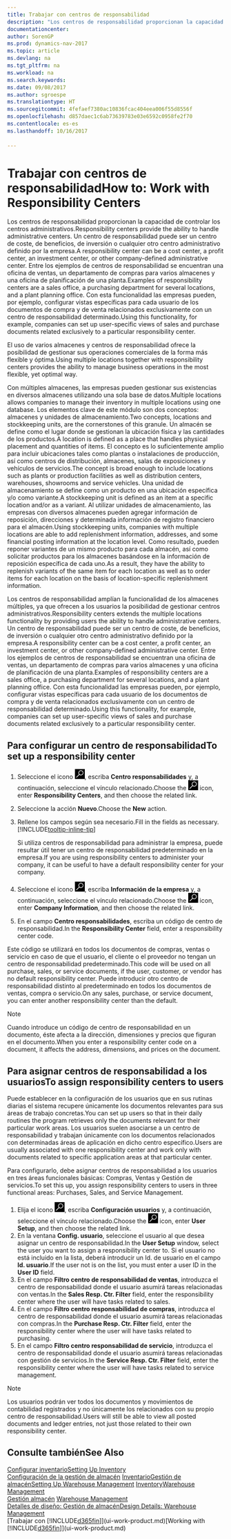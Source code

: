 ```yaml
---
title: Trabajar con centros de responsabilidad
description: "Los centros de responsabilidad proporcionan la capacidad de controlar los centros administrativos. Un centro de responsabilidad puede ser un centro de coste, de beneficios, de inversión o cualquier otro centro administrativo definido por la empresa."
documentationcenter: 
author: SorenGP
ms.prod: dynamics-nav-2017
ms.topic: article
ms.devlang: na
ms.tgt_pltfrm: na
ms.workload: na
ms.search.keywords: 
ms.date: 09/08/2017
ms.author: sgroespe
ms.translationtype: HT
ms.sourcegitcommit: 4fefaef7380ac10836fcac404eea006f55d8556f
ms.openlocfilehash: d857daec1c6ab73639783e03e6592c0958fe2f70
ms.contentlocale: es-es
ms.lasthandoff: 10/16/2017

---
```

# <a name="how-to-work-with-responsibility-centers"></a><span data-ttu-id="7b159-104">Trabajar con centros de responsabilidad</span><span class="sxs-lookup"><span data-stu-id="7b159-104">How to: Work with Responsibility Centers</span></span>
<span data-ttu-id="7b159-105">Los centros de responsabilidad proporcionan la capacidad de controlar los centros administrativos.</span><span class="sxs-lookup"><span data-stu-id="7b159-105">Responsibility centers provide the ability to handle administrative centers.</span></span> <span data-ttu-id="7b159-106">Un centro de responsabilidad puede ser un centro de coste, de beneficios, de inversión o cualquier otro centro administrativo definido por la empresa.</span><span class="sxs-lookup"><span data-stu-id="7b159-106">A responsibility center can be a cost center, a profit center, an investment center, or other company-defined administrative center.</span></span> <span data-ttu-id="7b159-107">Entre los ejemplos de centros de responsabilidad se encuentran una oficina de ventas, un departamento de compras para varios almacenes y una oficina de planificación de una planta.</span><span class="sxs-lookup"><span data-stu-id="7b159-107">Examples of responsibility centers are a sales office, a purchasing department for several locations, and a plant planning office.</span></span> <span data-ttu-id="7b159-108">Con esta funcionalidad las empresas pueden, por ejemplo, configurar vistas específicas para cada usuario de los documentos de compra y de venta relacionados exclusivamente con un centro de responsabilidad determinado.</span><span class="sxs-lookup"><span data-stu-id="7b159-108">Using this functionality, for example, companies can set up user-specific views of sales and purchase documents related exclusively to a particular responsibility center.</span></span>  

<span data-ttu-id="7b159-109">El uso de varios almacenes y centros de responsabilidad ofrece la posibilidad de gestionar sus operaciones comerciales de la forma más flexible y óptima.</span><span class="sxs-lookup"><span data-stu-id="7b159-109">Using multiple locations together with responsibility centers provides the ability to manage business operations in the most flexible, yet optimal way.</span></span>

<span data-ttu-id="7b159-110">Con múltiples almacenes, las empresas pueden gestionar sus existencias en diversos almacenes utilizando una sola base de datos.</span><span class="sxs-lookup"><span data-stu-id="7b159-110">Multiple locations allows companies to manage their inventory in multiple locations using one database.</span></span> <span data-ttu-id="7b159-111">Los elementos clave de este módulo son dos conceptos: almacenes y unidades de almacenamiento.</span><span class="sxs-lookup"><span data-stu-id="7b159-111">Two concepts, locations and stockkeeping units, are the cornerstones of this granule.</span></span> <span data-ttu-id="7b159-112">Un almacén se define como el lugar donde se gestionan la ubicación física y las cantidades de los productos.</span><span class="sxs-lookup"><span data-stu-id="7b159-112">A location is defined as a place that handles physical placement and quantities of items.</span></span> <span data-ttu-id="7b159-113">El concepto es lo suficientemente amplio para incluir ubicaciones tales como plantas o instalaciones de producción, así como centros de distribución, almacenes, salas de exposiciones y vehículos de servicios.</span><span class="sxs-lookup"><span data-stu-id="7b159-113">The concept is broad enough to include locations such as plants or production facilities as well as distribution centers, warehouses, showrooms and service vehicles.</span></span> <span data-ttu-id="7b159-114">Una unidad de almacenamiento se define como un producto en una ubicación específica y/o como variante.</span><span class="sxs-lookup"><span data-stu-id="7b159-114">A stockkeeping unit is defined as an item at a specific location and/or as a variant.</span></span> <span data-ttu-id="7b159-115">Al utilizar unidades de almacenamiento, las empresas con diversos almacenes pueden agregar información de reposición, direcciones y determinada información de registro financiero para el almacén.</span><span class="sxs-lookup"><span data-stu-id="7b159-115">Using stockkeeping units, companies with multiple locations are able to add replenishment information, addresses, and some financial posting information at the location level.</span></span> <span data-ttu-id="7b159-116">Como resultado, pueden reponer variantes de un mismo producto para cada almacén, así como solicitar productos para los almacenes basándose en la información de reposición específica de cada uno.</span><span class="sxs-lookup"><span data-stu-id="7b159-116">As a result, they have the ability to replenish variants of the same item for each location as well as to order items for each location on the basis of location-specific replenishment information.</span></span>  

<span data-ttu-id="7b159-117">Los centros de responsabilidad amplían la funcionalidad de los almacenes múltiples, ya que ofrecen a los usuarios la posibilidad de gestionar centros administrativos.</span><span class="sxs-lookup"><span data-stu-id="7b159-117">Responsibility centers extends the multiple locations functionality by providing users the ability to handle administrative centers.</span></span> <span data-ttu-id="7b159-118">Un centro de responsabilidad puede ser un centro de coste, de beneficios, de inversión o cualquier otro centro administrativo definido por la empresa.</span><span class="sxs-lookup"><span data-stu-id="7b159-118">A responsibility center can be a cost center, a profit center, an investment center, or other company-defined administrative center.</span></span> <span data-ttu-id="7b159-119">Entre los ejemplos de centros de responsabilidad se encuentran una oficina de ventas, un departamento de compras para varios almacenes y una oficina de planificación de una planta.</span><span class="sxs-lookup"><span data-stu-id="7b159-119">Examples of responsibility centers are a sales office, a purchasing department for several locations, and a plant planning office.</span></span> <span data-ttu-id="7b159-120">Con esta funcionalidad las empresas pueden, por ejemplo, configurar vistas específicas para cada usuario de los documentos de compra y de venta relacionados exclusivamente con un centro de responsabilidad determinado.</span><span class="sxs-lookup"><span data-stu-id="7b159-120">Using this functionality, for example, companies can set up user-specific views of sales and purchase documents related exclusively to a particular responsibility center.</span></span>

## <a name="to-set-up-a-responsibility-center"></a><span data-ttu-id="7b159-121">Para configurar un centro de responsabilidad</span><span class="sxs-lookup"><span data-stu-id="7b159-121">To set up a responsibility center</span></span>  
1.  <span data-ttu-id="7b159-122">Seleccione el icono ![Buscar página o informe](media/ui-search/search_small.png "icono Buscar página o informe"), escriba **Centro responsabilidades** y, a continuación, seleccione el vínculo relacionado.</span><span class="sxs-lookup"><span data-stu-id="7b159-122">Choose the ![Search for Page or Report](media/ui-search/search_small.png "Search for Page or Report icon") icon, enter **Responsibility Centers**, and then choose the related link.</span></span>  
2.  <span data-ttu-id="7b159-123">Seleccione la acción **Nuevo**.</span><span class="sxs-lookup"><span data-stu-id="7b159-123">Choose the **New** action.</span></span>  
3.  <span data-ttu-id="7b159-124">Rellene los campos según sea necesario.</span><span class="sxs-lookup"><span data-stu-id="7b159-124">Fill in the fields as necessary.</span></span> [!INCLUDE[tooltip-inline-tip](includes/tooltip-inline-tip_md.md)]  

    <span data-ttu-id="7b159-125">Si utiliza centros de responsabilidad para administrar la empresa, puede resultar útil tener un centro de responsabilidad predeterminado en la empresa.</span><span class="sxs-lookup"><span data-stu-id="7b159-125">If you are using responsibility centers to administer your company, it can be useful to have a default responsibility center for your company.</span></span>
4. <span data-ttu-id="7b159-126">Seleccione el icono ![Buscar página o informe](media/ui-search/search_small.png "icono Buscar página o informe"), escriba **Información de la empresa** y, a continuación, seleccione el vínculo relacionado.</span><span class="sxs-lookup"><span data-stu-id="7b159-126">Choose the ![Search for Page or Report](media/ui-search/search_small.png "Search for Page or Report icon") icon, enter **Company Information**, and then choose the related link.</span></span>
5. <span data-ttu-id="7b159-127">En el campo **Centro responsabilidades**, escriba un código de centro de responsabilidad.</span><span class="sxs-lookup"><span data-stu-id="7b159-127">In the **Responsibility Center** field, enter a responsibility center code.</span></span>

<span data-ttu-id="7b159-128">Este código se utilizará en todos los documentos de compras, ventas o servicio en caso de que el usuario, el cliente o el proveedor no tengan un centro de responsabilidad predeterminado.</span><span class="sxs-lookup"><span data-stu-id="7b159-128">This code will be used on all purchase, sales, or service documents, if the user, customer, or vendor has no default responsibility center.</span></span> <span data-ttu-id="7b159-129">Puede introducir otro centro de responsabilidad distinto al predeterminado en todos los documentos de ventas, compra o servicio.</span><span class="sxs-lookup"><span data-stu-id="7b159-129">On any sales, purchase, or service document, you can enter another responsibility center than the default.</span></span>

> [!NOTE]  
>  <span data-ttu-id="7b159-130">Cuando introduce un código de centro de responsabilidad en un documento, éste afecta a la dirección, dimensiones y precios que figuran en el documento.</span><span class="sxs-lookup"><span data-stu-id="7b159-130">When you enter a responsibility center code on a document, it affects the address, dimensions, and prices on the document.</span></span>  

## <a name="to-assign-responsibility-centers-to-users"></a><span data-ttu-id="7b159-131">Para asignar centros de responsabilidad a los usuarios</span><span class="sxs-lookup"><span data-stu-id="7b159-131">To assign responsibility centers to users</span></span>  
<span data-ttu-id="7b159-132">Puede establecer en la configuración de los usuarios que en sus rutinas diarias el sistema recupere únicamente los documentos relevantes para sus áreas de trabajo concretas.</span><span class="sxs-lookup"><span data-stu-id="7b159-132">You can set up users so that in their daily routines the program retrieves only the documents relevant for their particular work areas.</span></span> <span data-ttu-id="7b159-133">Los usuarios suelen asociarse a un centro de responsabilidad y trabajan únicamente con los documentos relacionados con determinadas áreas de aplicación en dicho centro específico.</span><span class="sxs-lookup"><span data-stu-id="7b159-133">Users are usually associated with one responsibility center and work only with documents related to specific application areas at that particular center.</span></span>  

<span data-ttu-id="7b159-134">Para configurarlo, debe asignar centros de responsabilidad a los usuarios en tres áreas funcionales básicas: Compras, Ventas y Gestión de servicios.</span><span class="sxs-lookup"><span data-stu-id="7b159-134">To set this up, you assign responsibility centers to users in three functional areas: Purchases, Sales, and Service Management.</span></span>  

1.  <span data-ttu-id="7b159-135">Elija el icono ![Buscar página o informe](media/ui-search/search_small.png "icono Buscar página o informe"), escriba **Configuración usuarios** y, a continuación, seleccione el vínculo relacionado.</span><span class="sxs-lookup"><span data-stu-id="7b159-135">Choose the ![Search for Page or Report](media/ui-search/search_small.png "Search for Page or Report icon") icon, enter **User Setup**, and then choose the related link.</span></span>  
2.  <span data-ttu-id="7b159-136">En la ventana **Config. usuario**, seleccione el usuario al que desea asignar un centro de responsabilidad.</span><span class="sxs-lookup"><span data-stu-id="7b159-136">In the **User Setup** window, select the user you want to assign a responsibility center to.</span></span> <span data-ttu-id="7b159-137">Si el usuario no está incluido en la lista, deberá introducir un Id. de usuario en el campo **Id. usuario**.</span><span class="sxs-lookup"><span data-stu-id="7b159-137">If the user not is on the list, you must enter a user ID in the **User ID** field.</span></span>  
3.  <span data-ttu-id="7b159-138">En el campo **Filtro centro de responsabilidad de ventas**, introduzca el centro de responsabilidad donde el usuario asumirá tareas relacionadas con ventas.</span><span class="sxs-lookup"><span data-stu-id="7b159-138">In the **Sales Resp. Ctr. Filter** field, enter the responsibility center where the user will have tasks related to sales.</span></span>  
4.  <span data-ttu-id="7b159-139">En el campo **Filtro centro responsabilidad de compras**, introduzca el centro de responsabilidad donde el usuario asumirá tareas relacionadas con compras.</span><span class="sxs-lookup"><span data-stu-id="7b159-139">In the **Purchase Resp. Ctr. Filter** field, enter the responsibility center where the user will have tasks related to purchasing.</span></span>  
5.  <span data-ttu-id="7b159-140">En el campo **Filtro centro responsabilidad de servicio**, introduzca el centro de responsabilidad donde el usuario asumirá tareas relacionadas con gestión de servicios.</span><span class="sxs-lookup"><span data-stu-id="7b159-140">In the **Service Resp. Ctr. Filter** field, enter the responsibility center where the user will have tasks related to service management.</span></span>  

> [!NOTE]  
>  <span data-ttu-id="7b159-141">Los usuarios podrán ver todos los documentos y movimientos de contabilidad registrados y no únicamente los relacionados con su propio centro de responsabilidad.</span><span class="sxs-lookup"><span data-stu-id="7b159-141">Users will still be able to view all posted documents and ledger entries, not just those related to their own responsibility center.</span></span>

## <a name="see-also"></a><span data-ttu-id="7b159-142">Consulte también</span><span class="sxs-lookup"><span data-stu-id="7b159-142">See Also</span></span>  
[<span data-ttu-id="7b159-143">Configurar inventario</span><span class="sxs-lookup"><span data-stu-id="7b159-143">Setting Up Inventory</span></span>](inventory-setup-inventory.md)  
<span data-ttu-id="7b159-144">[Configuración de la gestión de almacén](warehouse-setup-warehouse.md)
[Inventario](inventory-manage-inventory.md)[Gestión de almacén](warehouse-manage-warehouse.md)</span><span class="sxs-lookup"><span data-stu-id="7b159-144">[Setting Up Warehouse Management](warehouse-setup-warehouse.md)
[Inventory](inventory-manage-inventory.md)[Warehouse Management](warehouse-manage-warehouse.md)</span></span>  
<span data-ttu-id="7b159-145">[Gestión almacén](warehouse-manage-warehouse.md)  </span><span class="sxs-lookup"><span data-stu-id="7b159-145">[Warehouse Management](warehouse-manage-warehouse.md)  </span></span>  
[<span data-ttu-id="7b159-146">Detalles de diseño: Gestión de almacén</span><span class="sxs-lookup"><span data-stu-id="7b159-146">Design Details: Warehouse Management</span></span>](design-details-warehouse-management.md)  
<span data-ttu-id="7b159-147">[Trabajar con [!INCLUDE[d365fin](includes/d365fin_md.md)]](ui-work-product.md)</span><span class="sxs-lookup"><span data-stu-id="7b159-147">[Working with [!INCLUDE[d365fin](includes/d365fin_md.md)]](ui-work-product.md)</span></span>

